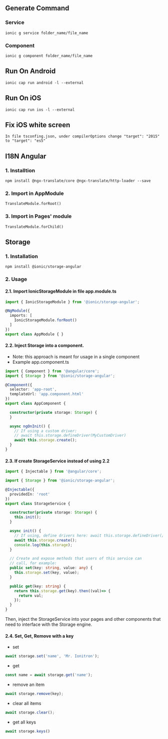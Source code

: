 
## Generate Command
### Service
```
ionic g service folder_name/file_name
```
### Component
```
ionic g component folder_name/file_name
```

## Run On Android
```
ionic cap run android -l --external
```

## Run On iOS
```
ionic cap run ios -l --external
```

## Fix iOS white screen
```
In file tsconfing.json, under compilerOptions change "target": "2015" to "target": "es5"
```

## I18N Angular
### 1. Installtion
```
npm install @ngx-translate/core @ngx-translate/http-loader --save
```
### 2. Import in AppModule
```
TranslateModule.forRoot()
```

### 3. Import in Pages' module
```
TranslateModule.forChild()
```

## Storage
### 1. Installation
```
npm install @ionic/storage-angular
```

### 2. Usage
####  2.1. Import IonicStorageModule in file app.module.ts
```ts
import { IonicStorageModule } from '@ionic/storage-angular';

@NgModule({
  imports: [
    IonicStorageModule.forRoot()
  ]
})
export class AppModule { }
```
#### 2.2. Inject Storage into a component.
- Note: this approach is meant for usage in a single component
- Example app.component.ts 
```ts
import { Component } from '@angular/core';
import { Storage } from '@ionic/storage-angular';

@Component({
  selector: 'app-root',
  templateUrl: 'app.component.html'
})
export class AppComponent {

  constructor(private storage: Storage) {
  }

  async ngOnInit() {
    // If using a custom driver:
    // await this.storage.defineDriver(MyCustomDriver)
    await this.storage.create();
  }
}
```

#### 2.3. If create StorageService instead of using 2.2
```ts
import { Injectable } from '@angular/core';

import { Storage } from '@ionic/storage-angular';

@Injectable({
  providedIn: 'root'
})
export class StorageService {

  constructor(private storage: Storage) {
    this.init();
  }

  async init() {
    // If using, define drivers here: await this.storage.defineDriver(/*...*/);
    await this.storage.create();
    console.log(this.storage);
  }

  // Create and expose methods that users of this service can
  // call, for example:
  public set(key: string, value: any) {
    this.storage.set(key, value);
  }

  public get(key: string) {
    return this.storage.get(key).then((val)=> {
      return val;
    });
  }
}
```
Then, inject the StorageService into your pages and other components that need to interface with the Storage engine.

#### 2.4. Set, Get, Remove with a key
- set
```ts
await storage.set('name', 'Mr. Ionitron');
```
- get
```ts
const name = await storage.get('name');
```
- remove an item
```ts
await storage.remove(key);
```
- clear all items
```ts
await storage.clear();
```
- get all keys
```ts
await storage.keys()
```